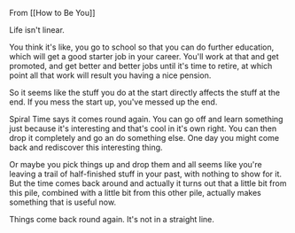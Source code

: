 From [[How to Be You]]

Life isn't linear.

You think it's like, you go to school so that you can do further education, which will get a good starter job in your career. You'll work at that and get promoted, and get better and better jobs until it's time to retire, at which point all that work will result you having a nice pension.

So it seems like the stuff you do at the start directly affects the stuff at the end. If you mess the start up, you've messed up the end.

Spiral Time says it comes round again. You can go off and learn something just because it's interesting and that's cool in it's own right. You can then drop it completely and go an do something else. One day you might come back and rediscover this interesting thing.

Or maybe you pick things up and drop them and all seems like you're leaving a trail of half-finished stuff in your past, with nothing to show for it. But the time comes back around and actually it turns out that a little bit from this pile, combined with a little bit from this other pile, actually makes something that is useful now.

Things come back round again. It's not in a straight line.
